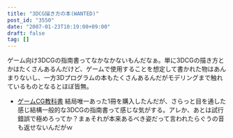 ```yaml
---
title: "3DCG描き方の本(WANTED)"
post_id: "3550"
date: "2007-01-23T10:19:00+09:00"
draft: false
tag: []
---
```



ゲーム向け3DCGの指南書ってなかなかないもんだなぁ。単に3DCGの描き方とかはたくさんあるんだけど、ゲームで使用することを想定して書かれた物はあんまりないし、一方3Dプログラムの本もたくさんあるんだがモデリングまで触れているものとなるとほぼ皆無。

  * [ゲームCG教科書](http://www.amazon.co.jp/%E3%82%B2%E3%83%BC%E3%83%A0CG%E6%95%99%E7%A7%91%E6%9B%B8-%E2%80%95%E3%82%AD%E3%83%A3%E3%83%A9%E3%82%AF%E3%82%BF%E3%83%BC%E3%83%BB%E8%83%8C%E6%99%AF%E7%B7%A8%E2%80%95-%E6%9D%89%E5%8E%9F-%E7%94%B1%E7%BE%8E%E5%AD%90/dp/4939007766/sr=8-1/qid=1169515055/ref=sr_1_1/249-5114787-5895507?ie=UTF8&s=books)
結局唯一あった1冊を購入したんだが、さらっと目を通した感じ結構一般的な3DCGの指南書って感じな気がする。アレか、あとは試行錯誤で極めろってか？まぁそれが本来あるべき姿だって言われたらぐうの音も返せないんだがｗ
